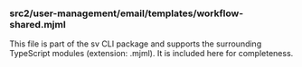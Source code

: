 ### src2/user-management/email/templates/workflow-shared.mjml

This file is part of the sv CLI package and supports the surrounding TypeScript modules (extension: .mjml). It is included here for completeness.